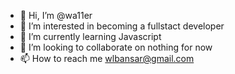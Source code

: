 - 👋 Hi, I’m @wa11er
- 👀 I’m interested in becoming a fullstact developer
- 🌱 I’m currently learning Javascript
- 💞️ I’m looking to collaborate on nothing for now
- 📫 How to reach me wlbansar@gmail.com

<!---
wa11er/wa11er is a ✨ special ✨ repository because its `README.md` (this file) appears on your GitHub profile.
You can click the Preview link to take a look at your changes.
--->
